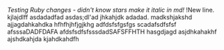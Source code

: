 *Testing Ruby changes - didn't know stars make it italic in md!*
!New line.
kjlajdlff
asdadadfad
asdas;dl'ad
jhkahjdk
adadad.
madkshjakshd
ajjagdahkahdka
hfhfhjhfjgjkhg
adfdsfsfgsfgs
scadafsdfsfsf
afsssaDADFDAFA
afdsfsdfsfsssdadSAFSFFHTH
hasgdjagd
asjdhkahakhf
ajshdkahjda
kjahdkahdfh
